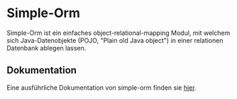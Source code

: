 # Simple-Orm
Simple-Orm ist ein einfaches object-relational-mapping Modul, mit welchem sich Java-Datenobjekte (POJO, "Plain old Java object") in einer relationen Datenbank ablegen lassen.

## Dokumentation
Eine ausführliche Dokumentation von simple-orm finden sie [hier](https://jlndrs.github.io/simple-orm).